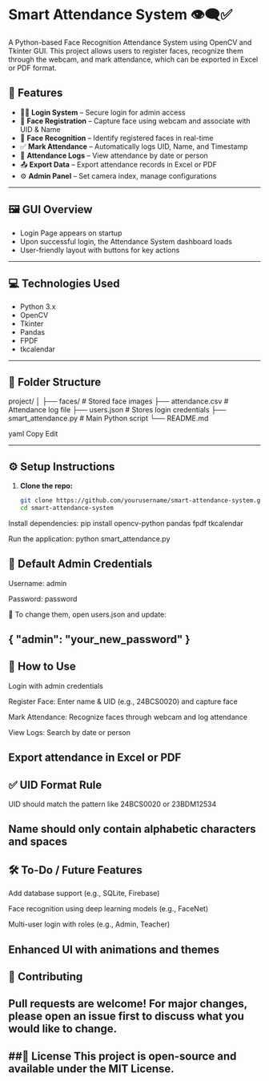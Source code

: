 # Smart Attendance System 👁️‍🗨️✅

A Python-based Face Recognition Attendance System using OpenCV and Tkinter GUI. This project allows users to register faces, recognize them through the webcam, and mark attendance, which can be exported in Excel or PDF format.

## 📌 Features

- 🧑‍💼 **Login System** – Secure login for admin access
- 📸 **Face Registration** – Capture face using webcam and associate with UID & Name
- 🎯 **Face Recognition** – Identify registered faces in real-time
- ✅ **Mark Attendance** – Automatically logs UID, Name, and Timestamp
- 📁 **Attendance Logs** – View attendance by date or person
- 📤 **Export Data** – Export attendance records in Excel or PDF
- ⚙️ **Admin Panel** – Set camera index, manage configurations

---

## 🖼️ GUI Overview

- Login Page appears on startup
- Upon successful login, the Attendance System dashboard loads
- User-friendly layout with buttons for key actions

---

## 💻 Technologies Used

- Python 3.x
- OpenCV
- Tkinter
- Pandas
- FPDF
- tkcalendar

---

## 📂 Folder Structure

project/ │ ├── faces/ # Stored face images ├── attendance.csv # Attendance log file ├── users.json # Stores login credentials ├── smart_attendance.py # Main Python script └── README.md

yaml
Copy
Edit

---

## ⚙️ Setup Instructions

1. **Clone the repo:**
   ```bash
   git clone https://github.com/yourusername/smart-attendance-system.git
   cd smart-attendance-system
   
Install dependencies:
pip install opencv-python pandas fpdf tkcalendar

Run the application:
python smart_attendance.py

## 🔐 Default Admin Credentials
Username: admin

Password: password

🔄 To change them, open users.json and update:


{
  "admin": "your_new_password"
}
---

## 🚀 How to Use
Login with admin credentials

Register Face: Enter name & UID (e.g., 24BCS0020) and capture face

Mark Attendance: Recognize faces through webcam and log attendance

View Logs: Search by date or person

Export attendance in Excel or PDF
---

## ✅ UID Format Rule
UID should match the pattern like 24BCS0020 or 23BDM12534

Name should only contain alphabetic characters and spaces
---

## 🛠️ To-Do / Future Features
Add database support (e.g., SQLite, Firebase)

Face recognition using deep learning models (e.g., FaceNet)

Multi-user login with roles (e.g., Admin, Teacher)

Enhanced UI with animations and themes
---

## 🤝 Contributing
Pull requests are welcome! For major changes, please open an issue first to discuss what you would like to change.
---

##📃 License
This project is open-source and available under the MIT License.
---


